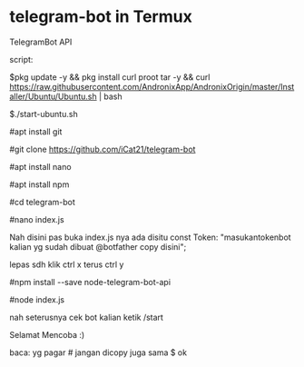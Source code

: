 # telegram-bot in Termux 

TelegramBot API

script:

$pkg update -y && pkg install curl proot tar -y && curl https://raw.githubusercontent.com/AndronixApp/AndronixOrigin/master/Installer/Ubuntu/Ubuntu.sh | bash 

$./start-ubuntu.sh

#apt install git

#git clone https://github.com/iCat21/telegram-bot

#apt install nano

#apt install npm

#cd telegram-bot

#nano index.js

Nah disini pas buka index.js nya ada disitu const Token: "masukantokenbot kalian yg sudah dibuat @botfather copy disini";

lepas sdh klik ctrl x terus ctrl y

#npm install --save node-telegram-bot-api

#node index.js

nah seterusnya cek bot kalian ketik /start

Selamat Mencoba :)

baca: yg pagar # jangan dicopy juga sama $ ok
